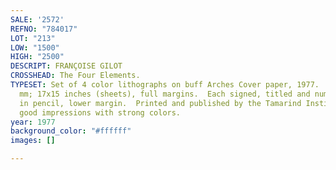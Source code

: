 ```yaml
---
SALE: '2572'
REFNO: "784017"
LOT: "213"
LOW: "1500"
HIGH: "2500"
DESCRIPT: FRANÇOISE GILOT
CROSSHEAD: The Four Elements.
TYPESET: Set of 4 color lithographs on buff Arches Cover paper, 1977.  Each 432x381
  mm; 17x15 inches (sheets), full margins.  Each signed, titled and numbered 95/100
  in pencil, lower margin.  Printed and published by the Tamarind Institute, Albuquerque.  Very
  good impressions with strong colors.
year: 1977
background_color: "#ffffff"
images: []

---
```

